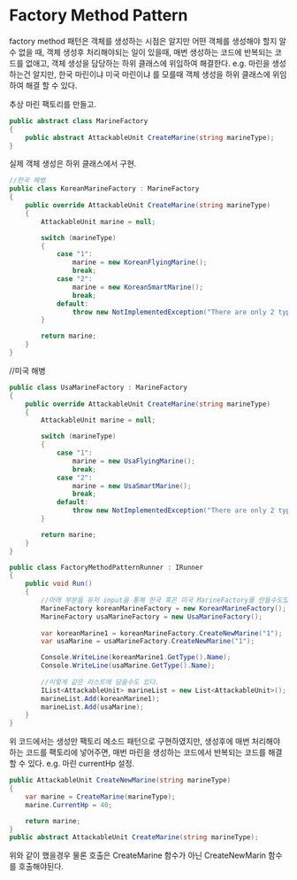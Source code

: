 # Factory Method Pattern

factory method 패턴은 객체를 생성하는 시점은 알지만 어떤 객체를 생성해야 할지 알 수 없을 때, 객체 생성후 처리해야되는 일이 있을때, 매번 생성하는 코드에 반복되는 코드를 없애고, 객체 생성을 담당하는 하위 클래스에 위임하여 해결한다.
e.g. 마린을 생성하는건 알지만, 한국 마린이냐 미국 마린이냐 를 모를때 객체 생성을 하위 클래스에 위임하여 해결 할 수 있다.

추상 마린 팩토리를 만들고.
```csharp
public abstract class MarineFactory
{
    public abstract AttackableUnit CreateMarine(string marineType);
}
```

실제 객체 생성은 하위 클래스에서 구현.
```csharp
//한국 해병
public class KoreanMarineFactory : MarineFactory
{
    public override AttackableUnit CreateMarine(string marineType)
    {
        AttackableUnit marine = null;

        switch (marineType)
        {
            case "1":
                marine = new KoreanFlyingMarine();
                break;
            case "2":
                marine = new KoreanSmartMarine();
                break;
            default:
                throw new NotImplementedException("There are only 2 types, 1 and 2");
        }

        return marine;
    }
}
```
//미국 해병
```csharp
public class UsaMarineFactory : MarineFactory
{
    public override AttackableUnit CreateMarine(string marineType)
    {
        AttackableUnit marine = null;

        switch (marineType)
        {
            case "1":
                marine = new UsaFlyingMarine();
                break;
            case "2":
                marine = new UsaSmartMarine();
                break;
            default:
                throw new NotImplementedException("There are only 2 types, 1 and 2");
        }

        return marine;
    }
}
```
```csharp
public class FactoryMethodPatternRunner : IRunner
{
    public void Run()
    {
        //아래 부분을 유저 input을 통해 한국 혹은 미국 MarineFactory를 만들수도있다.
        MarineFactory koreanMarineFactory = new KoreanMarineFactory();
        MarineFactory usaMarineFactory = new UsaMarineFactory();
        
        var koreanMarine1 = koreanMarineFactory.CreateNewMarine("1");
        var usaMarine = usaMarineFactory.CreateNewMarine("1");

        Console.WriteLine(koreanMarine1.GetType().Name);
        Console.WriteLine(usaMarine.GetType().Name);
        
        //이렇게 같은 리스트에 담을수도 있다.
        IList<AttackableUnit> marineList = new List<AttackableUnit>();
        marineList.Add(koreanMarine1);
        marineList.Add(usaMarine);
    }
}

```

위 코드에서는 생성만 팩토리 메소드 패턴으로 구현하였지만, 생성후에 매번 처리해야 하는 코드를 팩토리에 넣어주면,
매번 마린을 생성하는 코드에서 반복되는 코드를 해결 할 수 있다.
e.g. 마린 currentHp 설정.
```csharp
public AttackableUnit CreateNewMarine(string marineType)
{
    var marine = CreateMarine(marineType);
    marine.CurrentHp = 40;

    return marine;
}
public abstract AttackableUnit CreateMarine(string marineType);
```
위와 같이 했을경우 물론 호출은 CreateMarine 함수가 아닌 CreateNewMarin 함수를 호출해야된다.